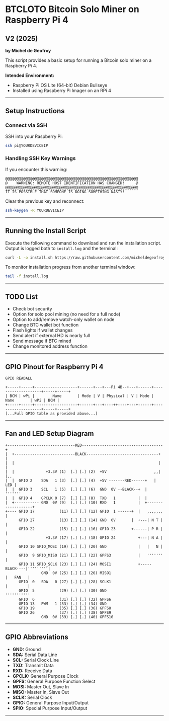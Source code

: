 # BTCLOTO Bitcoin Solo Miner on Raspberry Pi 4

## V2 (2025)

**by Michel de Geofroy**

This script provides a basic setup for running a Bitcoin solo miner on a Raspberry Pi 4.

**Intended Environment:**
- Raspberry Pi OS Lite (64-bit) Debian Bullseye
- Installed using Raspberry Pi Imager on an RPi 4

---

## Setup Instructions

### Connect via SSH

SSH into your Raspberry Pi:

```bash
ssh pi@YOURDEVICEIP
```

### Handling SSH Key Warnings

If you encounter this warning:

```
@@@@@@@@@@@@@@@@@@@@@@@@@@@@@@@@@@@@@@@@@@@@@@@@@@@@@@@@@@@
@    WARNING: REMOTE HOST IDENTIFICATION HAS CHANGED!     @
@@@@@@@@@@@@@@@@@@@@@@@@@@@@@@@@@@@@@@@@@@@@@@@@@@@@@@@@@@@
IT IS POSSIBLE THAT SOMEONE IS DOING SOMETHING NASTY!
```

Clear the previous key and reconnect:

```bash
ssh-keygen -R YOURDEVICEIP
```

---

## Running the Install Script

Execute the following command to download and run the installation script. Output is logged both to `install.log` and the terminal:

```bash
curl -L -o install.sh https://raw.githubusercontent.com/micheldegeofroy/Lotominer/main/install.sh && nohup sudo bash install.sh 2>&1 | tee install.log
```

To monitor installation progress from another terminal window:

```bash
tail -f install.log
```

---

## TODO List

- Check bot security
- Option for solo pool mining (no need for a full node)
- Option to add/remove watch-only wallet on node
- Change BTC wallet bot function
- Flash lights if wallet changes
- Send alert if external HD is nearly full
- Send message if BTC mined
- Change monitored address function

---

## GPIO Pinout for Raspberry Pi 4

```
GPIO READALL

+-----+-----+-------------------+------+---+---Pi 4B--+---+------+--------------------+-----+-----+
| BCM | wPi |        Name       | Mode | V | Physical | V | Mode |         Name       | wPi | BCM |
+-----+-----+-------------------+------+---+----++----+---+------+--------------------+-----+-----+
[...Full GPIO table as provided above...]
```

---

## Fan and LED Setup Diagram

```
+------------------------------RED------------------------------------+
|  +---------------------------BLACK--------------------------------+ |
|  |                                                                | |
|  |              +3.3V (1)  [.] [.] (2)  +5V                     ,,| |,,
|  |  GPIO 2    SDA   1 (3)  [.] [.] (4)  +5V -------RED------+   | LED |
|  |  GPIO 3    SCL   1 (5)  [.] [.] (6)  GND  0V --BLACK--+  |   '''''''
|  |  GPIO 4    GPCLK 0 (7)  [.] [.] (8)  TXD   1          |  |
|  +----------- GND  0V (9)  [.] [.] (10) RXD   1          |  +-------------------+
+---- GPIO 17           (11) [.] [.] (12) GPIO  1 ------+  |   ,,,,,,,            |
      GPIO 27           (13) [.] [.] (14) GND  0V       |  +---| N T |            |
      GPIO 22           (15) [.] [.] (16) GPIO 23       +------| P R |            |
                  +3.3V (17) [.] [.] (18) GPIO 24          +---| N A |            |
      GPIO 10 SPIO_MOSI (19) [.] [.] (20) GND              |   |   N |            |
      GPIO  9 SPIO_MISO (21) [.] [.] (22) GPFS3            |   '''''''            |
      GPIO 11 SPIO_SCLK (23) [.] [.] (24) MOSI1            +-----BLACK----|'''''''''|
                GND  0V (25) [.] [.] (26) MISO1                           |   FAN   |
      GPIO  0   SDA   0 (27) [.] [.] (28) SCLK1                           |         |
      GPIO  5           (29) [.] [.] (30) GND                             '''''''''''
      GPIO  6           (31) [.] [.] (32) GPFS6
      GPIO 13   PWM   1 (33) [.] [.] (34) GND
      GPIO 19           (35) [.] [.] (36) GPFS8
      GPIO 26           (37) [.] [.] (38) GPFS9
                GND  0V (39) [.] [.] (40) GPFS10
```

---

## GPIO Abbreviations

- **GND:** Ground
- **SDA:** Serial Data Line
- **SCL:** Serial Clock Line
- **TXD:** Transmit Data
- **RXD:** Receive Data
- **GPCLK:** General Purpose Clock
- **GPFS:** General Purpose Function Select
- **MOSI:** Master Out, Slave In
- **MISO:** Master In, Slave Out
- **SCLK:** Serial Clock
- **GPIO:** General Purpose Input/Output
- **SPIO:** Special Purpose Input/Output

---


